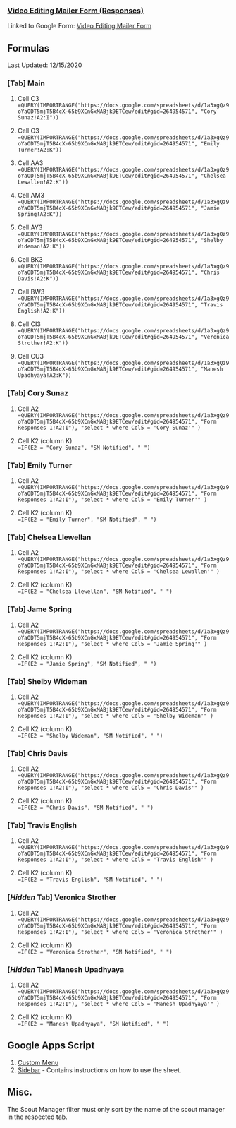 ### [Video Editing Mailer Form (Responses)](https://docs.google.com/spreadsheets/d/1a3xgQz9oYaODT5mjT5B4cX-65b9XCnGxMABjk9ETCew/edit#gid=1235288961)


Linked to Google Form: [Video Editing Mailer Form](https://docs.google.com/forms/d/e/1FAIpQLSe8E5jPB79x-8maTPPbFIm5DOgMAB0QmNgnr9bEDxTHRcyZog/viewform)

## Formulas
Last Updated: 12/15/2020

### [Tab] Main
1. Cell C3   
`=QUERY(IMPORTRANGE("https://docs.google.com/spreadsheets/d/1a3xgQz9oYaODT5mjT5B4cX-65b9XCnGxMABjk9ETCew/edit#gid=264954571", "Cory Sunaz!A2:I"))`

2. Cell O3  
`=QUERY(IMPORTRANGE("https://docs.google.com/spreadsheets/d/1a3xgQz9oYaODT5mjT5B4cX-65b9XCnGxMABjk9ETCew/edit#gid=264954571", "Emily Turner!A2:K"))`

3. Cell AA3  
`=QUERY(IMPORTRANGE("https://docs.google.com/spreadsheets/d/1a3xgQz9oYaODT5mjT5B4cX-65b9XCnGxMABjk9ETCew/edit#gid=264954571", "Chelsea Lewallen!A2:K"))`

4. Cell AM3  
`=QUERY(IMPORTRANGE("https://docs.google.com/spreadsheets/d/1a3xgQz9oYaODT5mjT5B4cX-65b9XCnGxMABjk9ETCew/edit#gid=264954571", "Jamie Spring!A2:K"))`

5. Cell AY3  
`=QUERY(IMPORTRANGE("https://docs.google.com/spreadsheets/d/1a3xgQz9oYaODT5mjT5B4cX-65b9XCnGxMABjk9ETCew/edit#gid=264954571", "Shelby Wideman!A2:K"))`

6. Cell BK3  
`=QUERY(IMPORTRANGE("https://docs.google.com/spreadsheets/d/1a3xgQz9oYaODT5mjT5B4cX-65b9XCnGxMABjk9ETCew/edit#gid=264954571", "Chris Davis!A2:K"))`

7. Cell BW3
`=QUERY(IMPORTRANGE("https://docs.google.com/spreadsheets/d/1a3xgQz9oYaODT5mjT5B4cX-65b9XCnGxMABjk9ETCew/edit#gid=264954571", "Travis English!A2:K"))`

8. Cell CI3  
`=QUERY(IMPORTRANGE("https://docs.google.com/spreadsheets/d/1a3xgQz9oYaODT5mjT5B4cX-65b9XCnGxMABjk9ETCew/edit#gid=264954571", "Veronica Strother!A2:K"))`

9. Cell CU3  
`=QUERY(IMPORTRANGE("https://docs.google.com/spreadsheets/d/1a3xgQz9oYaODT5mjT5B4cX-65b9XCnGxMABjk9ETCew/edit#gid=264954571", "Manesh Upadhyaya!A2:K"))`

### [Tab] Cory Sunaz
1. Cell A2   
`=QUERY(IMPORTRANGE("https://docs.google.com/spreadsheets/d/1a3xgQz9oYaODT5mjT5B4cX-65b9XCnGxMABjk9ETCew/edit#gid=264954571", "Form Responses 1!A2:I"), "select * where Col5 = 'Cory Sunaz'" )`

2. Cell K2 (column K)  
`=IF(E2 = "Cory Sunaz", "SM Notified", " ")`

### [Tab] Emily Turner
1. Cell A2   
`=QUERY(IMPORTRANGE("https://docs.google.com/spreadsheets/d/1a3xgQz9oYaODT5mjT5B4cX-65b9XCnGxMABjk9ETCew/edit#gid=264954571", "Form Responses 1!A2:I"), "select * where Col5 = 'Emily Turner'" )`

2. Cell K2 (column K)  
`=IF(E2 = "Emily Turner", "SM Notified", " ")`

### [Tab] Chelsea Llewellan
1. Cell A2    
`=QUERY(IMPORTRANGE("https://docs.google.com/spreadsheets/d/1a3xgQz9oYaODT5mjT5B4cX-65b9XCnGxMABjk9ETCew/edit#gid=264954571", "Form Responses 1!A2:I"), "select * where Col5 = 'Chelsea Lewallen'" )`

2. Cell K2 (column K)  
`=IF(E2 = "Chelsea Llewellan", "SM Notified", " ")`

### [Tab] Jame Spring
1. Cell A2   
`=QUERY(IMPORTRANGE("https://docs.google.com/spreadsheets/d/1a3xgQz9oYaODT5mjT5B4cX-65b9XCnGxMABjk9ETCew/edit#gid=264954571", "Form Responses 1!A2:I"), "select * where Col5 = 'Jamie Spring'" )`

2. Cell K2 (column K)  
`=IF(E2 = "Jamie Spring", "SM Notified", " ")`

### [Tab] Shelby Wideman
1. Cell A2   
`=QUERY(IMPORTRANGE("https://docs.google.com/spreadsheets/d/1a3xgQz9oYaODT5mjT5B4cX-65b9XCnGxMABjk9ETCew/edit#gid=264954571", "Form Responses 1!A2:I"), "select * where Col5 = 'Shelby Wideman'" )`

2. Cell K2 (column K)  
`=IF(E2 = "Shelby Wideman", "SM Notified", " ")`

### [Tab] Chris Davis
1. Cell A2  
`=QUERY(IMPORTRANGE("https://docs.google.com/spreadsheets/d/1a3xgQz9oYaODT5mjT5B4cX-65b9XCnGxMABjk9ETCew/edit#gid=264954571", "Form Responses 1!A2:I"), "select * where Col5 = 'Chris Davis'" )`

2. Cell K2 (column K)  
`=IF(E2 = "Chris Davis", "SM Notified", " ")`

### [Tab] Travis English
1. Cell A2    
`=QUERY(IMPORTRANGE("https://docs.google.com/spreadsheets/d/1a3xgQz9oYaODT5mjT5B4cX-65b9XCnGxMABjk9ETCew/edit#gid=264954571", "Form Responses 1!A2:I"), "select * where Col5 = 'Travis English'" )`

2. Cell K2 (column K)  
`=IF(E2 = "Travis English", "SM Notified", " ")`

### [_Hidden_ Tab] Veronica Strother
1. Cell A2  
`=QUERY(IMPORTRANGE("https://docs.google.com/spreadsheets/d/1a3xgQz9oYaODT5mjT5B4cX-65b9XCnGxMABjk9ETCew/edit#gid=264954571", "Form Responses 1!A2:I"), "select * where Col5 = 'Veronica Strother'" )`

2. Cell K2 (column K)  
`=IF(E2 = "Veronica Strother", "SM Notified", " ")`

### [_Hidden_ Tab] Manesh Upadhyaya
1. Cell A2    
`=QUERY(IMPORTRANGE("https://docs.google.com/spreadsheets/d/1a3xgQz9oYaODT5mjT5B4cX-65b9XCnGxMABjk9ETCew/edit#gid=264954571", "Form Responses 1!A2:I"), "select * where Col5 = 'Manesh Upadhyaya'" )`

2. Cell K2 (column K)    
`=IF(E2 = "Manesh Upadhyaya", "SM Notified", " ")`

## Google Apps Script
1. [Custom Menu](https://script.google.com/a/realitybasedgroup.com/d/1zYMVcoi8Mo6qyN3pZASlFiKizXzoAzA1QpDpCto67Z8IzVnMe9scKXuH/edit) 
2. [Sidebar](https://script.google.com/a/realitybasedgroup.com/d/1zYMVcoi8Mo6qyN3pZASlFiKizXzoAzA1QpDpCto67Z8IzVnMe9scKXuH/edit) - Contains instructions on how to use the sheet.

## Misc.
The Scout Manager filter must only sort by the name of the scout manager in the respected tab.


